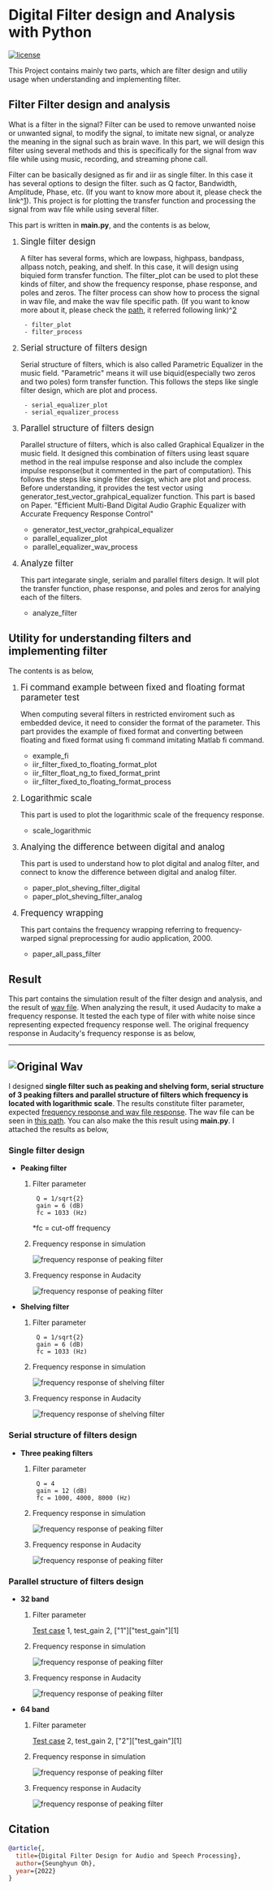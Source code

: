 Digital Filter design and Analysis with Python
==============================================
[![license](https://img.shields.io/github/license/ooshyun/FilterDesign?color=blue)](https://github.com/ooshyun/FilterDesign/blob/master/LICENSE)

This Project contains mainly two parts, which are filter design and utiliy usage when understanding and implementing filter.

Filter Filter design and analysis
---------------------------------

What is a filter in the signal? Filter can be used to remove unwanted noise or unwanted signal, to modify the signal, to imitate new signal, 
or analyze the meaning in the signal such as brain wave. In this part, we will design this filter using several methods and this is specifically for the signal from wav file while using music, recording, and streaming phone call.

Filter can be basically designed as fir and iir as single filter. In this case it has several options to design the filter.
such as Q factor, Bandwidth, Amplitude, Phase, etc. (If you want to know more about it, please check the link^[1](https://ccrma.stanford.edu/~jos/fp/Book_Series_Overview.html)). This project is for plotting the transfer function and processing the signal from wav file while using several filter.

This part is written in **main.py**, and the contents is as below,

1. <span style="font-size:120%">Single filter design
    
    A filter has several forms, which are lowpass, highpass, bandpass, allpass notch, peaking, and shelf. In this case,
    it will design using biquied form transfer function. The filter_plot can be used to plot these kinds of filter,
    and show the frequency response, phase response, and poles and zeros. The filter process can show how to process the signal in wav file, and
    make the wav file specific path. (If you want to know more about it, please check the [path](docs/txt/Audio-EQ-Cookbook.txt), it referred following link)^[2](https://webaudio.github.io/Audio-EQ-Cookbook/Audio-EQ-Cookbook.txt)

        - filter_plot
        - filter_process

2. <span style="font-size:120%"> Serial structure of filters design
    
    Serial structure of filters, which is also called Parametric Equalizer in the music field. "Parametric" means it will use biquid(especially two zeros and
    two poles) form transfer function. This follows the steps like single filter design, which are plot and process. 

        - serial_equalizer_plot
        - serial_equalizer_process

3. <span style="font-size:120%"> Parallel structure of filters design
    
    Parallel structure of filters, which is also called Graphical Equalizer in the music field. It designed this combination of filters using least square method in the real impulse response and also include the complex impulse response(but it commented in the part of computation). This follows the steps like single filter design, which are plot and process. Before understanding, it provides the test vector using generator_test_vector_grahpical_equalizer function.
    This part is based on Paper. "Efficient Multi-Band Digital Audio Graphic Equalizer with Accurate Frequency Response Control"
    
    - generator_test_vector_grahpical_equalizer
    - parallel_equalizer_plot
    - parallel_equalizer_wav_process

4. <span style="font-size:120%"> Analyze filter
    
    This part integarate single, serialm and parallel filters design. It will plot the transfer function, phase response, and poles and zeros
    for analying each of the filters.

    - analyze_filter

Utility for understanding filters and implementing filter
---------------------------------------------------------

The contents is as below,
1. <span style="font-size:120%"> Fi command example between fixed and floating format parameter test

    When computing several filters in restricted enviroment such as embedded device, it need to consider the format of the parameter. This part provides
    the example of fixed format and converting between floating and fixed format using fi command imitating Matlab fi command.

    - example_fi
    - iir_filter_fixed_to_floating_format_plot
    - iir_filter_float_ng_to fixed_format_print
    - iir_filter_fixed_to_floating_format_process
    
2. <span style="font-size:120%"> Logarithmic scale

    This part is used to plot the logarithmic scale of the frequency response.

    - scale_logarithmic

3. <span style="font-size:120%"> Analying the difference between digital and analog

    This part is used to understand how to plot digital and analog filter, and connect to know the difference between digital and analog filter.

    - paper_plot_sheving_filter_digital
    - paper_plot_sheving_filter_analog

4. <span style="font-size:120%"> Frequency wrapping 

    This part contains the frequency wrapping referring to frequency-warped signal preprocessing for audio application, 2000.
    - paper_all_pass_filter

Result
------

This part contains the simulation result of the filter design and analysis, and the result of [wav file](test/result/wav/). When analyzing the result, it used Audacity to make a frequency response. It tested the each type of filer with white noise since representing expected frequency response well. The original frequency response in Audacity's frequency response is as below,

---
![Original Wav](test/result/img/original.png)
---

I designed **single filter such as peaking and shelving form, serial structure of 3 peaking filters and parallel structure of filters which frequency is located with logarithmic scale**. The results constitute filter parameter, expected [frequency response and wav file response](test/result/img/). The wav file can be seen in [this path](test/result/wav). You can also make the this result using **main.py**. I attached the results as below,

### Single filter design

- **Peaking filter**
	
	1. Filter parameter
		
			Q = 1/sqrt{2}
			gain = 6 (dB)
			fc = 1033 (Hz)
		*fc = cut-off frequency
	
	2. Frequency response in simulation
	
		![frequency response of peaking filter](test/result/img/example_peaking_filter_expect.png)
	
	3. Frequency response in Audacity	
	
		![frequency response of peaking filter](test/result/img/example_peaking_filter.png)

- **Shelving filter**
		
	1. Filter parameter
		
			Q = 1/sqrt{2}
			gain = 6 (dB)
			fc = 1033 (Hz)
		
	2. Frequency response in simulation
	
		![frequency response of shelving filter](test/result/img/example_shelving_filter_expect.png)
	
	3. Frequency response in Audacity	
	
		![frequency response of shelving filter](test/result/img/example_shelving_filter.png)

###  Serial structure of filters design

- **Three peaking filters**
	
	1. Filter parameter
		
			Q = 4
			gain = 12 (dB)
			fc = 1000, 4000, 8000 (Hz)
		
	2. Frequency response in simulation
	
		![frequency response of peaking filter](test/result/img/example_serial_filter_3_peak_expect.png)
	
	3. Frequency response in Audacity	
	
		![frequency response of peaking filter](test/result/img/example_serial_filter_3_peak.png)

### Parallel structure of filters design

-  **32 band**

	1. Filter parameter
	
		[Test case](test/data/json/test_graphical_equalizer.json) 1, test_gain 2, ["1"]["test_gain"][1]
		
	2. Frequency response in simulation
	
		![frequency response of peaking filter](test/result/img/example_parellel_filter_32_band_expect.png)
	
	3. Frequency response in Audacity	
	
		![frequency response of peaking filter](test/result/img/example_parellel_filter_32_band.png)	

- **64 band**
	
	1. Filter parameter
		
		[Test case](test/data/json/test_graphical_equalizer.json) 2, test_gain 2, ["2"]["test_gain"][1]

		
	2. Frequency response in simulation
	
		![frequency response of peaking filter](test/result/img/example_parellel_filter_64_band_expect.png)
	
	3. Frequency response in Audacity	
	
		![frequency response of peaking filter](test/result/img/example_parellel_filter_64_band.png)

Citation
--------
```bibtex
@article{,
  title={Digital Filter Design for Audio and Speech Processing},
  author={Seunghyun Oh},
  year={2022}
}
```
